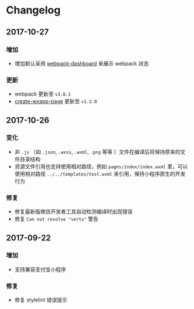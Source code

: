 # Changelog

## 2017-10-27

### 增加

- 增加默认采用 [webpack-dashboard](https://github.com/FormidableLabs/webpack-dashboard) 来展示 webpack 状态

### 更新

- webpack 更新至 `v3.8.1`
- [create-wxapp-page](https://github.com/cantonjs/create-wxapp-page) 更新至 `v1.2.0`


## 2017-10-26

### 变化

- 非 `.js` （如 `.json`, `.wxss`, `.wxml`, `.png` 等等 ）文件在编译后将保持原来的文件目录结构
- 资源文件引用也支持使用相对路径，例如 `pages/index/index.wxml` 里，可以使用相对路径 `../../templates/test.wxml` 来引用，保持小程序原生的开发行为

### 修复

- 修复最新版微信开发者工具自动检测编译时出现错误
- 修复 `Can not resolve "vertx"` 警告


## 2017-09-22

### 增加

- 支持兼容支付宝小程序

### 修复

- 修复 stylelint 错误提示
